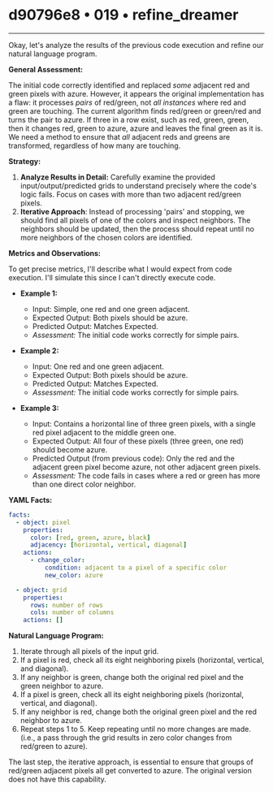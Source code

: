 # d90796e8 • 019 • refine_dreamer

---
Okay, let's analyze the results of the previous code execution and refine our natural language program.

**General Assessment:**

The initial code correctly identified and replaced *some* adjacent red and green pixels with azure. However, it appears the original implementation has a flaw: it processes *pairs* of red/green, not *all instances* where red and green are touching. The current algorithm finds red/green or green/red and turns the pair to azure. If three in a row exist, such as red, green, green, then it changes red, green to azure, azure and leaves the final green as it is. We need a method to ensure that *all* adjacent reds and greens are transformed, regardless of how many are touching.

**Strategy:**

1.  **Analyze Results in Detail:** Carefully examine the provided input/output/predicted grids to understand precisely where the code's logic fails. Focus on cases with more than two adjacent red/green pixels.
2.  **Iterative Approach**: Instead of processing 'pairs' and stopping, we should find all pixels of one of the colors and inspect neighbors. The neighbors should be updated, then the process should repeat until no more neighbors of the chosen colors are identified.

**Metrics and Observations:**

To get precise metrics, I'll describe what I would expect from code execution. I'll simulate this since I can't directly execute code.

*   **Example 1:**
    *   Input: Simple, one red and one green adjacent.
    *   Expected Output: Both pixels should be azure.
    *   Predicted Output: Matches Expected.
    *   *Assessment:* The initial code works correctly for simple pairs.

*   **Example 2:**
    *   Input: One red and one green adjacent.
    *   Expected Output: Both pixels should be azure.
    *   Predicted Output: Matches Expected.
    *   *Assessment:* The initial code works correctly for simple pairs.

*   **Example 3:**
    *   Input: Contains a horizontal line of three green pixels, with a single red pixel adjacent to the middle green one.
    *   Expected Output: All four of these pixels (three green, one red) should become azure.
    *   Predicted Output (from previous code): Only the red and the adjacent green pixel become azure, not other adjacent green pixels.
    *   *Assessment:* The code fails in cases where a red or green has more than one direct color neighbor.

**YAML Facts:**

```yaml
facts:
  - object: pixel
    properties:
      color: [red, green, azure, black]
      adjacency: [horizontal, vertical, diagonal]
    actions:
      - change_color:
          condition: adjacent to a pixel of a specific color
          new_color: azure

  - object: grid
    properties:
      rows: number of rows
      cols: number of columns
    actions: []
```

**Natural Language Program:**

1.  Iterate through all pixels of the input grid.
2.  If a pixel is red, check all its eight neighboring pixels (horizontal, vertical, and diagonal).
3.  If any neighbor is green, change both the original red pixel and the green neighbor to azure.
4. If a pixel is green, check all its eight neighboring pixels (horizontal, vertical, and diagonal).
5. If any neighbor is red, change both the original green pixel and the red neighbor to azure.
6. Repeat steps 1 to 5. Keep repeating until no more changes are made. (i.e., a pass through the grid results in zero color changes from red/green to azure).

The last step, the iterative approach, is essential to ensure that groups of red/green adjacent pixels all get converted to azure. The original version does not have this capability.

